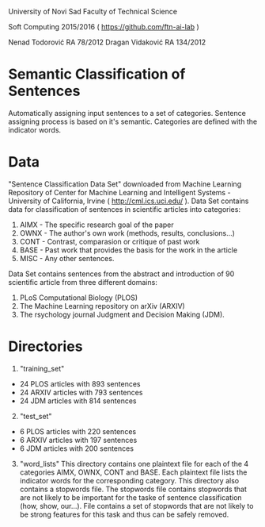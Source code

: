 University of Novi Sad
Faculty of Technical Science

Soft Computing 2015/2016 ( https://github.com/ftn-ai-lab )

Nenad Todorović RA 78/2012
Dragan Vidaković RA 134/2012

# Semantic Classification of Sentences

Automatically assigning input sentences to a set of categories. Sentence assigning process is based on it's semantic. Categories are defined with the indicator words.

# Data

"Sentence Classification Data Set" downloaded from Machine Learning Repository of Center for Machine Learning and Intelligent Systems - University of California, Irvine ( http://cml.ics.uci.edu/ ).
Data Set contains data for  classification of sentences in scientific articles into categories:
  1. AIMX - The specific research goal of the paper
  2. OWNX - The author's own work (methods, results, conclusions...)
  3. CONT - Contrast, comparasion or critique of past work
  4. BASE - Past work that provides the basis for the work in the article
  5. MISC - Any other sentences.

Data Set contains sentences from the abstract and introduction of 90 scientific article from three different domains:
  1. PLoS Computational Biology (PLOS)
  2. The Machine Learning repository on arXiv (ARXIV)
  3. The rsychology journal Judgment and Decision Making (JDM).

# Directories

1. "training_set"
  - 24 PLOS articles with 893 sentences
  - 24 ARXIV articles with 793 sentences
  - 24 JDM articles with 814 sentences

2. "test_set"
  - 6 PLOS articles with 220 sentences
  - 6 ARXIV articles with 197 sentences
  - 6 JDM articles with 200 sentences

3. "word_lists"
  This directory contains one plaintext file for each of the 4 categories AIMX, OWNX, CONT and BASE. Each plaintext file lists the indicator words for the corresponding category. This directory also contains a stopwords file. The stopwords file contains stopwords that are not likely to be important for the taske of sentence classification (how, show, our...). File contains a set of stopwords that are not likely to be strong features for this task and thus can be safely removed.
